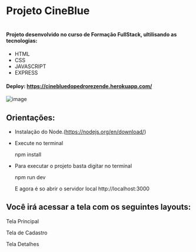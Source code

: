 <h1>Projeto CineBlue <h1>
 
#### Projeto desenvolvido no curso de Formação FullStack, ultilisando as tecnologias:
+ HTML
+ CSS
+ JAVASCRIPT
+ EXPRESS

#### Deploy: https://cinebluedopedrorezende.herokuapp.com/

![image](https://user-images.githubusercontent.com/95325195/186293138-daf42f92-cda0-42d9-8adc-234e58929426.png)

  
## Orientações:
  
+ Instalação do Node.(https://nodejs.org/en/download/)
+ Execute no terminal


  npm install

+ Para executar o projeto basta digitar no terminal
  

  npm run dev


  E agora é so abrir o servidor local http://localhost:3000

  
## Você irá acessar a tela com os seguintes layouts:
 
Tela Principal

Tela de Cadastro
  
Tela Detalhes

